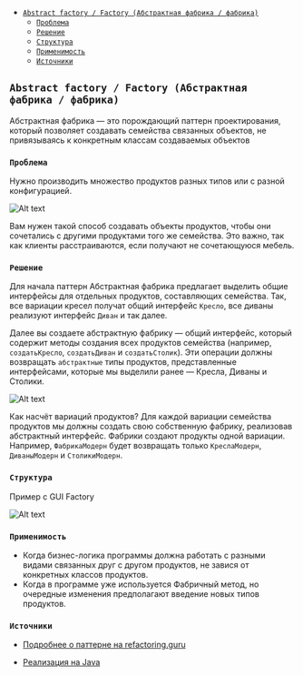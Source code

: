 <!-- TOC -->
  * [`Abstract factory / Factory (Абстрактная фабрика / фабрика)`](#abstract-factory--factory-абстрактная-фабрика--фабрика)
    * [`Проблема`](#проблема)
    * [`Решение`](#решение)
    * [`Структура`](#структура)
    * [`Применимость`](#применимость)
    * [`Источники`](#источники)
<!-- TOC -->

## `Abstract factory / Factory (Абстрактная фабрика / фабрика)`

Абстрактная фабрика — это порождающий паттерн проектирования, который позволяет создавать семейства связанных объектов, 
не привязываясь к конкретным классам создаваемых объектов

### `Проблема`

Нужно производить множество продуктов разных типов или с разной конфигурацией. 

![Alt text](https://refactoring.guru/images/patterns/diagrams/abstract-factory/problem-ru-2x.png)

Вам нужен такой способ создавать объекты продуктов, чтобы они сочетались с другими продуктами того же семейства. 
Это важно, так как клиенты расстраиваются, если получают не сочетающуюся мебель.

### `Решение`

Для начала паттерн Абстрактная фабрика предлагает выделить общие интерфейсы для отдельных продуктов, составляющих семейства. 
Так, все вариации кресел получат общий интерфейс `Кресло`, все диваны реализуют интерфейс `Диван` и так далее.

Далее вы создаете абстрактную фабрику — общий интерфейс, который содержит методы создания всех продуктов семейства 
(например, `создатьКресло`, `создатьДиван` и `создатьСтолик`). Эти операции должны возвращать `абстрактные` типы продуктов, 
представленные интерфейсами, которые мы выделили ранее — Кресла, Диваны и Столики.

![Alt text](https://refactoring.guru/images/patterns/diagrams/abstract-factory/solution2-2x.png)

Как насчёт вариаций продуктов? Для каждой вариации семейства продуктов мы должны создать свою собственную фабрику, 
реализовав абстрактный интерфейс. 
Фабрики создают продукты одной вариации. Например, `ФабрикаМодерн` будет возвращать только `КреслаМодерн`, `ДиваныМодерн` и `СтоликиМодерн`.

### `Структура`

Пример с GUI Factory

![Alt text](https://refactoring.guru/images/patterns/diagrams/abstract-factory/example-2x.png)

### `Применимость`

- Когда бизнес-логика программы должна работать с разными видами связанных друг с другом продуктов, не завися от конкретных классов продуктов.
- Когда в программе уже используется Фабричный метод, но очередные изменения предполагают введение новых типов продуктов.

### `Источники`

- [Подробнее о паттерне на refactoring.guru](https://refactoring.guru/ru/design-patterns/abstract-factory)

- [Реализация на Java](https://refactoring.guru/ru/design-patterns/abstract-factory/java/example)